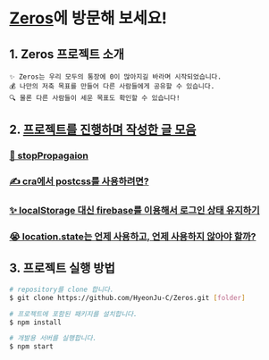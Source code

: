 # [Zeros](https://zeros-b8254.web.app)에 방문해 보세요!

## 1. Zeros 프로젝트 소개

    ✨ Zeros는 우리 모두의 통장에 0이 많아지길 바라며 시작되었습니다.
    💰 나만의 저축 목표를 만들어 다른 사람들에게 공유할 수 있습니다.
    🔍 물론 다른 사람들이 세운 목표도 확인할 수 있습니다!

## 2. [프로젝트를 진행하며 작성한 글 모음](https://hyeonju-frontend-study.tistory.com/category/Study/Side%20Projects)

### [💩 stopPropagaion](https://hyeonju-frontend-study.tistory.com/171?category=1030767)

### [✍️ cra에서 postcss를 사용하려면?](https://hyeonju-frontend-study.tistory.com/173?category=1030767)

### [✨ localStorage 대신 firebase를 이용해서 로그인 상태 유지하기](https://hyeonju-frontend-study.tistory.com/174?category=1030767)

### [😭 location.state는 언제 사용하고, 언제 사용하지 않아야 할까?](https://hyeonju-frontend-study.tistory.com/175?category=1030767)

## 3. 프로젝트 실행 방법

```bash
# repository를 clone 합니다.
$ git clone https://github.com/HyeonJu-C/Zeros.git [folder]

# 프로젝트에 포함된 패키지를 설치합니다.
$ npm install

# 개발용 서버를 실행합니다.
$ npm start
```

